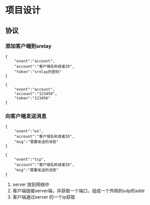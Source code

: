 
# 项目设计

## 协议

### 添加客户端到srelay

```
{
	"event":"account",
	"account":"客户端名称或者ID",
	"token":"srelay的密码"
}
```
```
{
	"event":"account",
	"account":"123456",
	"token":"123456"
}
```

### 向客户端发送消息

```
{
	"event":"ws",
	"account":"客户端名称或者ID",
	"msg":"需要发送的消息"
}
```
```
{
	"event":"tcp",
	"account":"客户端名称或者ID",
	"msg":"需要发送的消息"
}
```

1. server 放到网络中
2. 客户端链接server端，并获取一个端口，组成一个外网的udp的addr
3. 客户端通过server 的一个ip获取